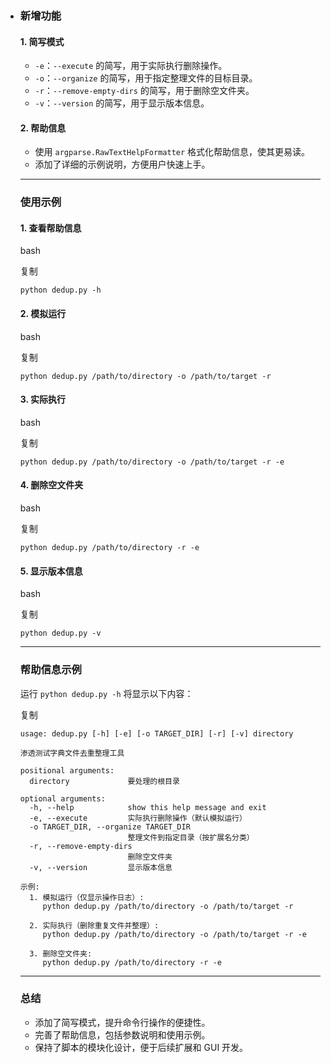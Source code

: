 - ### 新增功能

  #### 1. **简写模式**

  - `-e`：`--execute` 的简写，用于实际执行删除操作。
  - `-o`：`--organize` 的简写，用于指定整理文件的目标目录。
  - `-r`：`--remove-empty-dirs` 的简写，用于删除空文件夹。
  - `-v`：`--version` 的简写，用于显示版本信息。

  #### 2. **帮助信息**

  - 使用 `argparse.RawTextHelpFormatter` 格式化帮助信息，使其更易读。
  - 添加了详细的示例说明，方便用户快速上手。

  ------

  ### 使用示例

  #### 1. **查看帮助信息**

  bash

  复制

  ```
  python dedup.py -h
  ```

  #### 2. **模拟运行**

  bash

  复制

  ```
  python dedup.py /path/to/directory -o /path/to/target -r
  ```

  #### 3. **实际执行**

  bash

  复制

  ```
  python dedup.py /path/to/directory -o /path/to/target -r -e
  ```

  #### 4. **删除空文件夹**

  bash

  复制

  ```
  python dedup.py /path/to/directory -r -e
  ```

  #### 5. **显示版本信息**

  bash

  复制

  ```
  python dedup.py -v
  ```

  ------

  ### 帮助信息示例

  运行 `python dedup.py -h` 将显示以下内容：

  复制

  ```
  usage: dedup.py [-h] [-e] [-o TARGET_DIR] [-r] [-v] directory
  
  渗透测试字典文件去重整理工具
  
  positional arguments:
    directory             要处理的根目录
  
  optional arguments:
    -h, --help            show this help message and exit
    -e, --execute         实际执行删除操作（默认模拟运行）
    -o TARGET_DIR, --organize TARGET_DIR
                          整理文件到指定目录（按扩展名分类）
    -r, --remove-empty-dirs
                          删除空文件夹
    -v, --version         显示版本信息
  
  示例:
    1. 模拟运行（仅显示操作日志）:
       python dedup.py /path/to/directory -o /path/to/target -r
  
    2. 实际执行（删除重复文件并整理）:
       python dedup.py /path/to/directory -o /path/to/target -r -e
  
    3. 删除空文件夹:
       python dedup.py /path/to/directory -r -e
  ```

  ------

  ### 总结

  - 添加了简写模式，提升命令行操作的便捷性。
  - 完善了帮助信息，包括参数说明和使用示例。
  - 保持了脚本的模块化设计，便于后续扩展和 GUI 开发。